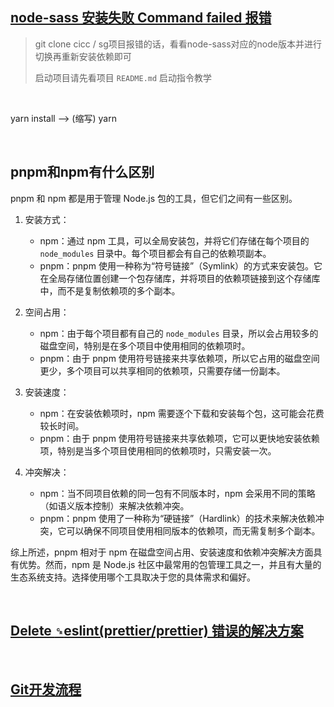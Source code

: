 ## [node-sass 安装失败 Command failed 报错](https://juejin.cn/post/7197315175644872759)

> git clone cicc / sg项目报错的话，看看node-sass对应的node版本并进行切换再重新安装依赖即可
>
> 启动项目请先看项目 `README.md`  启动指令教学

​	

yarn install --> (缩写) yarn

​	

## pnpm和npm有什么区别

pnpm 和 npm 都是用于管理 Node.js 包的工具，但它们之间有一些区别。

1. 安装方式：
   - npm：通过 npm 工具，可以全局安装包，并将它们存储在每个项目的 `node_modules` 目录中。每个项目都会有自己的依赖项副本。
   - pnpm：pnpm 使用一种称为“符号链接”（Symlink）的方式来安装包。它在全局存储位置创建一个包存储库，并将项目的依赖项链接到这个存储库中，而不是复制依赖项的多个副本。

2. 空间占用：
   - npm：由于每个项目都有自己的 `node_modules` 目录，所以会占用较多的磁盘空间，特别是在多个项目中使用相同的依赖项时。
   - pnpm：由于 pnpm 使用符号链接来共享依赖项，所以它占用的磁盘空间更少，多个项目可以共享相同的依赖项，只需要存储一份副本。

3. 安装速度：
   - npm：在安装依赖项时，npm 需要逐个下载和安装每个包，这可能会花费较长时间。
   - pnpm：由于 pnpm 使用符号链接来共享依赖项，它可以更快地安装依赖项，特别是当多个项目使用相同的依赖项时，只需安装一次。

4. 冲突解决：
   - npm：当不同项目依赖的同一包有不同版本时，npm 会采用不同的策略（如语义版本控制）来解决依赖冲突。
   - pnpm：pnpm 使用了一种称为“硬链接”（Hardlink）的技术来解决依赖冲突，它可以确保不同项目使用相同版本的依赖项，而无需复制多个副本。

综上所述，pnpm 相对于 npm 在磁盘空间占用、安装速度和依赖冲突解决方面具有优势。然而，npm 是 Node.js 社区中最常用的包管理工具之一，并且有大量的生态系统支持。选择使用哪个工具取决于您的具体需求和偏好。

​	

## [Delete `␍`eslint(prettier/prettier) 错误的解决方案](https://juejin.cn/post/6844904069304156168#comment)

​	

## [Git开发流程](http://wiki.yxzq.com/pages/viewpage.action?pageId=1145366)